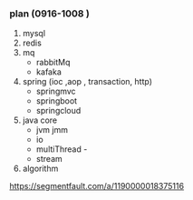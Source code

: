  ### plan (0916-1008 )
 1. mysql
 2. redis
 3. mq
    * rabbitMq
    * kafaka
 4. spring (ioc ,aop , transaction, http)
    * springmvc 
    * springboot
    * springcloud
 5. java core
    * jvm jmm
    * io
    * multiThread -
    * stream 
 6. algorithm
  
  https://segmentfault.com/a/1190000018375116